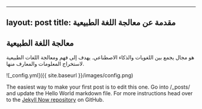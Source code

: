 
---
layout: post
title: مقدمة عن معالجة اللغة الطبيعية
---

## معالجة اللغة الطبيعية

هو مجال يجمع بين اللغويات والذكاء الاصطناعي. يهدف إلى فهم ومعالجة اللغات الطبيعية لاستخراج المعلومات والمعارف منها. 

![_config.yml]({{ site.baseurl }}/images/config.png)

The easiest way to make your first post is to edit this one. Go into /_posts/ and update the Hello World markdown file. For more instructions head over to the [Jekyll Now repository](https://github.com/barryclark/jekyll-now) on GitHub.
